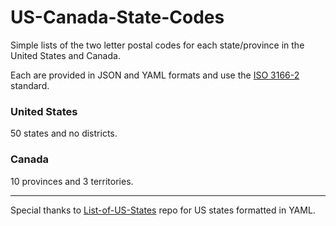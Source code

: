 # US-Canada-State-Codes

Simple lists of the two letter postal codes for each state/province in the United States and Canada.

Each are provided in JSON and YAML formats and use the [ISO 3166-2](http://https://en.wikipedia.org/wiki/ISO_3166-2) standard.

### United States

50 states and no districts.

### Canada

10 provinces and 3 territories.

---
Special thanks to [List-of-US-States](https://github.com/jasonong/List-of-US-States) repo for US states formatted in YAML.





